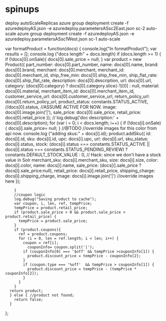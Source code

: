 # spinups
deploy autoScaleReplicas
  azure group deployment create -f azuredeployAS.json -e azuredeploy.parametersASsc2East.json sc-2 auto-scale
  azure group deployment create -f azuredeployAS.json -e azuredeploy.parametersASsc1West.json sc-1 auto-scale






  var formatProduct = function(docs) {
    console.log("In formatProduct");
      var results = [];
      console.log ("docs length" + docs.length)
      if (docs.length >= 1) {
          if (!docs[0].onSale){
              docs[0].sale_price = null;
          }
        var product = new Product({
          part_number: docs[0].part_number,
          name: docs[0].name,
          brand: docs[0].brand,
          merchant: docs[0].merchant,
          merchant_id: docs[0].merchant_id,
          ship_free_min: docs[0].ship_free_min,
          ship_flat_rate: docs[0].ship_flat_rate,
          description: docs[0].description,
          url: docs[0].url,
          category: (docs[0].category) ? docs[0].category.slice(-1)[0] : null,
          material: docs[0].material,
          merchant_item_id: docs[0].merchant_item_id,
          customer_service_url: docs[0].customer_service_url,
          return_policy_url: docs[0].return_policy_url,
          product_status: constants.STATUS_ACTIVE, //docs[0].status, //ASSUME ACTIVE FOR NOW.
          image: docs[0].image.join('|'),
          sale_price: docs[0].sale_price,
          retail_price: docs[0].retail_price
        });
        // log.debug('doc description:' + docs[0].description);
        for (var i = 0; i < docs.length; i++) {
            if (!docs[i].onSale){
                docs[i].sale_price= null;
            }
          //@TODO //override images for this color from api now.
          console.log ("adding skus:" + docs[i].id);
          product.addSku({
            id: docs[i].id,
            sku: docs[i].id,
            upc: docs[i].upc,
            url: docs[i].url,
            sku_status: docs[i].status,
            stock: (docs[i].status === constants.STATUS_ACTIVE || docs[i].status === constants.STATUS_PENDING_REVIEW) ? constants.DEFAULT_STOCK_VALUE : 0, // Hack: since we don't have a stock value in Solr
            merchant_sku: docs[i].merchant_sku,
            size: docs[i].size,
            color: docs[i].color,
            name: docs[i].name,
            sale_price: (docs[i].sale_price ? docs[i].sale_price:null),
            retail_price: docs[i].retail_price,
            shipping_charge: docs[i].shipping_charge,
            image: docs[i].image.join('|') //override images here
          });

        }
        //coupon logic
        log.debug("Saving product to cache");
        var coupon, i, len, ref, tempPrice;
        tempPrice = product.retail_price;
        if (product.sale_price > 0 && product.sale_price < product.retail_price) {
          tempPrice = product.sale_price;
        }
        if (product.coupons){
          ref = product.coupons;
          for (i = 0, len = ref.length; i < len; i++) {
            coupon = ref[i];
              couponInfo= coupon.split('|');
            if (couponInfo[0] === '$off' && tempPrice >couponInfo[1]) {
              product.discount_price = tempPrice - couponInfo[2];
            }
            if (coupon.type === '%off'  && tempPrice > couponInfo[1]) {
              product.discount_price = tempPrice - (tempPrice * couponInfo[2]);
            }
          }
        }
      return product;
      } else { //product not found;
        return false;
      }
  };

